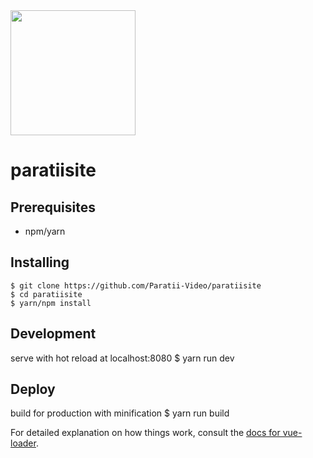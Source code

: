 <img src="https://github.com/Paratii-Video/paratiisite/blob/dev/public/images/paratii-src.png" width="200"> 

# paratiisite

## Prerequisites

* npm/yarn

## Installing

    $ git clone https://github.com/Paratii-Video/paratiisite
    $ cd paratiisite
    $ yarn/npm install

## Development
serve with hot reload at localhost:8080
    $ yarn run dev

## Deploy
build for production with minification
    $ yarn run build


For detailed explanation on how things work, consult the [docs for vue-loader](http://vuejs.github.io/vue-loader).